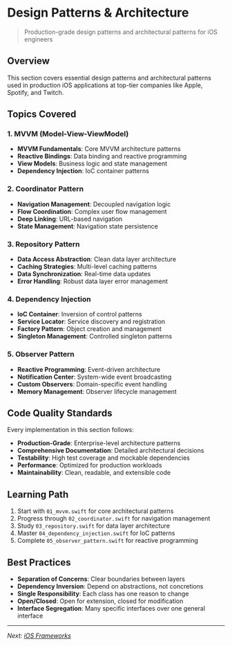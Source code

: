 # Design Patterns & Architecture

> Production-grade design patterns and architectural patterns for iOS engineers

## Overview

This section covers essential design patterns and architectural patterns used in production iOS applications at top-tier companies like Apple, Spotify, and Twitch.

## Topics Covered

### 1. MVVM (Model-View-ViewModel)
- **MVVM Fundamentals**: Core MVVM architecture patterns
- **Reactive Bindings**: Data binding and reactive programming
- **View Models**: Business logic and state management
- **Dependency Injection**: IoC container patterns

### 2. Coordinator Pattern
- **Navigation Management**: Decoupled navigation logic
- **Flow Coordination**: Complex user flow management
- **Deep Linking**: URL-based navigation
- **State Management**: Navigation state persistence

### 3. Repository Pattern
- **Data Access Abstraction**: Clean data layer architecture
- **Caching Strategies**: Multi-level caching patterns
- **Data Synchronization**: Real-time data updates
- **Error Handling**: Robust data layer error management

### 4. Dependency Injection
- **IoC Container**: Inversion of control patterns
- **Service Locator**: Service discovery and registration
- **Factory Pattern**: Object creation and management
- **Singleton Management**: Controlled singleton patterns

### 5. Observer Pattern
- **Reactive Programming**: Event-driven architecture
- **Notification Center**: System-wide event broadcasting
- **Custom Observers**: Domain-specific event handling
- **Memory Management**: Observer lifecycle management

## Code Quality Standards

Every implementation in this section follows:
- **Production-Grade**: Enterprise-level architecture patterns
- **Comprehensive Documentation**: Detailed architectural decisions
- **Testability**: High test coverage and mockable dependencies
- **Performance**: Optimized for production workloads
- **Maintainability**: Clean, readable, and extensible code

## Learning Path

1. Start with `01_mvvm.swift` for core architectural patterns
2. Progress through `02_coordinator.swift` for navigation management
3. Study `03_repository.swift` for data layer architecture
4. Master `04_dependency_injection.swift` for IoC patterns
5. Complete `05_observer_pattern.swift` for reactive programming

## Best Practices

- **Separation of Concerns**: Clear boundaries between layers
- **Dependency Inversion**: Depend on abstractions, not concretions
- **Single Responsibility**: Each class has one reason to change
- **Open/Closed**: Open for extension, closed for modification
- **Interface Segregation**: Many specific interfaces over one general interface

---

*Next: [iOS Frameworks](../04-frameworks/README.md)*
